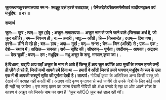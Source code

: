 **क्रूरस्त्वमक्रूरसमालयया स्म न-** **श्चक्षुॢह दत्तं हरसे बताज्ञवत् ।** **येनैकदेशेऽखिलसर्गसौष्ठवं** **त्वदीयमद्राक्ष्म वयं मधुद्विष: ॥ २१॥** 

**शब्दार्थ** 

**क्रूर:—** **क्रूर** **; त्वम्—** **तुम (हो)** **; अक्रूर-समालयया—** **अक्रूर नाम से जाने जाने वाले (जिसका अर्थ है, जो क्रूर नहीं है)** **; स्म—** **निश्चय ही** **; न:—** **हमारी** **; चक्षु:—** **आँखें** **; हि—** **निस्सन्देह** **; दत्तम्—** **दिया गया** **; हरसे—** **छीने ले रहे हो** **; बत—** **हाय** **; अज्ञ—** **मूर्ख** **;** **वत्—** **स²श** **; येन—** **जिन (आँखों) से** **; एक—** **एक** **; देशे—** **स्थान में** **; अखिल—** **समस्त** **; सर्ग—** **सृष्टि की** **; सौष्ठवम्—** **पूर्णता** **;** **त्वदीयम्—** **आपका** **; अद्राक्ष्म—** **देख चुकीं** **; वयम्—** **हम** **; मधुद्विष:—** **मधु असुर के शत्रु, भगवान् कृष्ण का।** **.** 

**हे विधाता, यद्यपि आप यहाँ अक्रूर के नाम से आये हैं किन्तु हैं आप क्रूर क्योंकि आप** **मूर्खों के समान हमसे उन्हें ही छीने ले रहे हैं, जिन्हें कभी आपने हमें दिया था** — **हमारी वे आँखें** **जिनसे हमने भगवान् मधुद्विष के रूप के उस एक में भी आपकी सश्पूर्ण सृष्टि की पूर्णता देखी** **है।** **तात्पर्य :** गोपियाँ कृष्ण के अतिरिक्त अन्य किसी वस्तु को देखने की परवाह नहीं करती थीं। अतएव यदि कृष्ण वृन्दावन से चले जायेंगे तो उनके नेत्रों के लिए कोई कार्य ही नहीं रह जायेगा। इस तरह कृष्ण का जाना बेचारी गोपियों को अंधा बनाये दे रहा था और अपने शोक के कारण वे अक्रूर को जिनके नाम का अर्थ है ''क्रूर नहींÓÓ क्रूर कहे डाल रही थीं।  